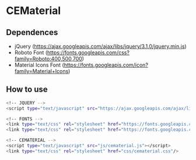 # CEMaterial
## Dependences
- jQuery (https://ajax.googleapis.com/ajax/libs/jquery/3.1.0/jquery.min.js)
- Roboto Font (https://fonts.googleapis.com/css?family=Roboto:400,500,700)
- Material Icons Font (https://fonts.googleapis.com/icon?family=Material+Icons)

## How to use
```sh
<!-- JQUERY -->
<script type="text/javascript" src="https://ajax.googleapis.com/ajax/libs/jquery/1.12.4/jquery.min.js"></script>

<!-- FONTS -->
<link type="text/css" rel="stylesheet" href="https://fonts.googleapis.com/css?family=Roboto"/>
<link type="text/css" rel="stylesheet" href="https://fonts.googleapis.com/icon?family=Material+Icons"/>

<!-- CEMATERIAL -->
<script type="text/javascript" src="js/cematerial.js"></script>
<link type="text/css" rel="stylesheet" href="css/cematerial.css"/>
```
